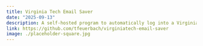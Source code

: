 ```yaml
---
title: Virginia Tech Email Saver
date: "2025-09-13"
description: A self-hosted program to automatically log into a Virginia Tech email account to prevent deactivation.
link: https://github.com/tfeuerbach/virginiatech-email-saver
image: ./placeholder-square.jpg
---
```

